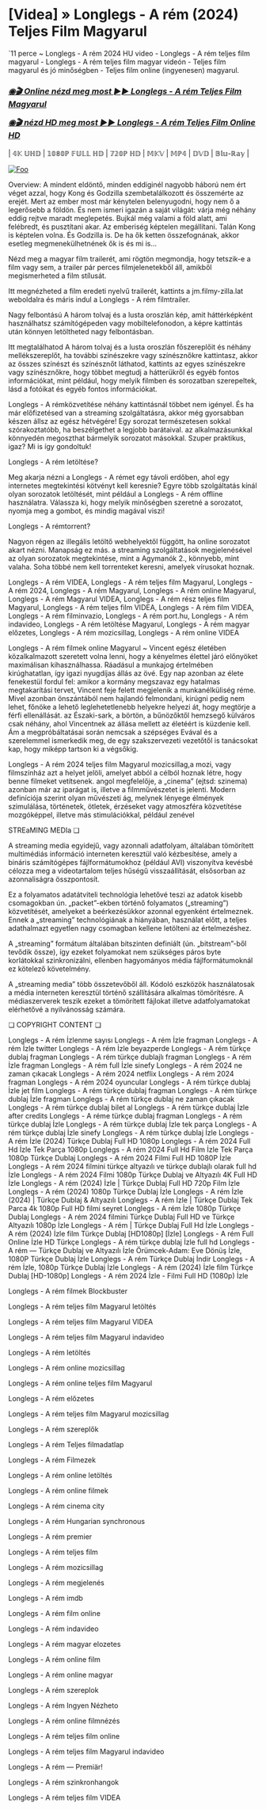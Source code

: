 # [Videa] » Longlegs - A rém (2024) Teljes Film Magyarul
`11 perce ~ Longlegs - A rém 2024 HU video - Longlegs - A rém teljes film magyarul - Longlegs - A rém teljes film magyar videón - Teljes film magyarul és jó minőségben - Teljes film online (ingyenesen) magyarul.

<b><i><h3> <a href="https://filmhd.cloud/hu/movie/1226578/longlegs-gitup" rel="nofollow">◉🎬 Online nézd meg most ►► Longlegs - A rém Teljes Film Magyarul</a></b></i></h>

<b><i><h> <a href="https://filmhd.cloud/hu/movie/1226578/longlegs-gitup" rel="nofollow">◉🎬 nézd HD meg most ►► Longlegs - A rém Teljes Film Online HD</a></b></i></h3>

| 𝟜𝕂 𝕌ℍ𝔻 | 𝟙𝟘𝟠𝟘ℙ 𝔽𝕌𝕃𝕃 ℍ𝔻 | 𝟟𝟚𝟘ℙ ℍ𝔻 | 𝕄𝕂𝕍 | 𝕄ℙ𝟜 | 𝔻𝕍𝔻 | 𝔹𝕝𝕦-ℝ𝕒𝕪 |

<a href="https://filmhd.cloud/hu/movie/1226578/longlegs-gitup" rel="nofollow"><img src="https://camo.githubusercontent.com/917e6ed5c302499242165dcc02bdbce85c075fd21b35918eb9c0b771855261b8/68747470733a2f2f7374617469632e7769787374617469632e636f6d2f6d656469612f6232343966395f61646163386637306662336634356238383639313639366337376465313866337e6d76322e676966" alt="Foo" style="max-width: 100%;"></a>

Overview: A mindent eldöntő, minden eddiginél nagyobb háború nem ért véget azzal, hogy Kong és Godzilla szembetalálkozott és összemérte az erejét. Mert az ember most már kénytelen belenyugodni, hogy nem ő a legerősebb a földön. És nem ismeri igazán a saját világát: várja még néhány eddig rejtve maradt meglepetés. Bujkál még valami a föld alatt, ami felébredt, és pusztítani akar. Az emberiség képtelen megállítani. Talán Kong is képtelen volna. És Godzilla is. De ha ők ketten összefognának, akkor esetleg megmenekülhetnének ők is és mi is…

Nézd meg a magyar film trailerét, ami rögtön megmondja, hogy tetszik-e a film vagy sem, a trailer pár perces filmjelenetekből áll, amikből megismerheted a film stílusát.

Itt megnézheted a film eredeti nyelvű trailerét, kattints a jm.filmy-zilla.lat weboldalra és máris indul a Longlegs - A rém filmtrailer.

Nagy felbontású A három tolvaj és a lusta oroszlán kép, amit háttérképként használhatsz számítógépeden vagy mobiltelefonodon, a képre kattintás után könnyen letöltheted nagy felbontásban.

Itt megtalálhatod A három tolvaj és a lusta oroszlán főszereplőit és néhány mellékszereplőt, ha további színészekre vagy színésznőkre kattintasz, akkor az összes színészt és színésznőt láthatod, kattints az egyes színészekre vagy színésznőkre, hogy többet megtudj a hátterükről és egyéb fontos információkat, mint például, hogy melyik filmben és sorozatban szerepeltek, lásd a fotóikat és egyéb fontos információkat.

Longlegs - A rémközvetítése néhány kattintásnál többet nem igényel. És ha már előfizetésed van a streaming szolgáltatásra, akkor még gyorsabban készen állsz az egész hétvégére! Egy sorozat természetesen sokkal szórakoztatóbb, ha beszélgethet a legjobb barátaival. az alkalmazásunkkal könnyedén megoszthat bármelyik sorozatot másokkal. Szuper praktikus, igaz? Mi is így gondoltuk!

Longlegs - A rém letöltése?

Meg akarja nézni a Longlegs - A rémet egy távoli erdőben, ahol egy internetes megtekintési kötvényt kell keresnie? Egyre több szolgáltatás kínál olyan sorozatok letöltését, mint például a Longlegs - A rém offline használatra. Válassza ki, hogy melyik minőségben szeretné a sorozatot, nyomja meg a gombot, és mindig magával viszi!

Longlegs - A rémtorrent?

Nagyon régen az illegális letöltő webhelyektől függött, ha online sorozatot akart nézni. Manapság ez más. a streaming szolgáltatások megjelenésével az olyan sorozatok megtekintése, mint a Agymanók 2., könnyebb, mint valaha. Soha többé nem kell torrenteket keresni, amelyek vírusokat hoznak.

Longlegs - A rém VIDEA, Longlegs - A rém teljes film Magyarul, Longlegs - A rém 2024, Longlegs - A rém Magyarul, Longlegs - A rém online Magyarul, Longlegs - A rém Magyarul VIDEA, Longlegs - A rém rész teljes film Magyarul, Longlegs - A rém teljes film VIDEA, Longlegs - A rém film VIDEA, Longlegs - A rém filminvazio, Longlegs - A rém port.hu, Longlegs - A rém indavideo, Longlegs - A rém letöltése Magyarul, Longlegs - A rém magyar előzetes, Longlegs - A rém mozicsillag, Longlegs - A rém online VIDEA

Longlegs - A rém filmek online Magyarul ~ Vincent egész életében közalkalmazott szeretett volna lenni, hogy a kényelmes élettel járó előnyöket maximálisan kihasználhassa. Ráadásul a munkajog értelmében kirúghatatlan, így igazi nyugdíjas állás az övé. Egy nap azonban az élete fenekestül fordul fel: amikor a kormány megszavaz egy hatalmas megtakarítási tervet, Vincent feje felett megjelenik a munkanélküliség réme. Mivel azonban önszántából nem hajlandó felmondani, kirúgni pedig nem lehet, főnöke a lehető leglehetetlenebb helyekre helyezi át, hogy megtörje a férfi ellenállását. az Északi-sark, a börtön, a bűnözőktől hemzsegő külváros csak néhány, ahol Vincentnek az állása mellett az életéért is küzdenie kell. Ám a megpróbáltatásai során nemcsak a szépséges Evával és a szerelemmel ismerkedik meg, de egy szakszervezeti vezetőtől is tanácsokat kap, hogy miképp tartson ki a végsőkig.

Longlegs - A rém 2024 teljes film Magyarul mozicsillag,a mozi, vagy filmszínház azt a helyet jelöli, amelyet abból a célból hoznak létre, hogy benne filmeket vetítsenek. angol megfelelője, a „cinema” (ejtsd: szinema) azonban már az iparágat is, illetve a filmművészetet is jelenti. Modern definíciója szerint olyan művészeti ág, melynek lényege élmények szimulálása, történetek, ötletek, érzéseket vagy atmoszféra közvetítése mozgóképpel, illetve más stimulációkkal, például zenével

STREaMING MEDIa ❏

A streaming media egyidejű, vagy azonnali adatfolyam, általában tömörített multimédiás információ interneten keresztül való kézbesítése, amely a bináris számítógépes fájlformátumokhoz (például AVI) viszonyítva kevésbé célozza meg a videotartalom teljes hűségű visszaállítását, elsősorban az azonnaliságra összpontosít.

Ez a folyamatos adatátviteli technológia lehetővé teszi az adatok kisebb csomagokban ún. „packet”-ekben történő folyamatos („streaming”) közvetítését, amelyeket a beérkezésükkor azonnal egyenként értelmeznek. Ennek a „streaming” technológiának a hiányában, használat előtt, a teljes adathalmazt egyetlen nagy csomagban kellene letölteni az értelmezéshez.

A „streaming” formátum általában bitszinten definiált (ún. „bitstream”-ből tevődik össze), így ezeket folyamokat nem szükséges páros byte korlátokkal szinkronizálni, ellenben hagyományos média fájlformátumoknál ez kötelező követelmény.

A „streaming media” több összetevőből áll. Kódoló eszközök használatosak a média interneten keresztül történő szállítására alkalmas tömörítésre. A médiaszerverek teszik ezeket a tömörített fájlokat illetve adatfolyamatokat elérhetővé a nyilvánosság számára.

❏ COPYRIGHT CONTENT ❏

Longlegs - A rém İzlenme sayısı Longlegs - A rém İzle fragman Longlegs - A rém İzle twitter Longlegs - A rém İzle beyazperde Longlegs - A rém türkçe dublaj fragman Longlegs - A rém türkçe dublajlı fragman Longlegs - A rém İzle fragman Longlegs - A rém full İzle sinefy Longlegs - A rém 2024 ne zaman çıkacak Longlegs - A rém 2024 netflix Longlegs - A rém 2024 fragman Longlegs - A rém 2024 oyuncular Longlegs - A rém türkçe dublaj İzle jet film Longlegs - A rém türkçe dublaj fragman Longlegs - A rém türkçe dublaj İzle fragman Longlegs - A rém türkçe dublaj ne zaman çıkacak Longlegs - A rém türkçe dublaj bilet al Longlegs - A rém türkçe dublaj İzle after credits Longlegs - A réme türkçe dublaj fragman Longlegs - A rém türkçe dublaj İzle Longlegs - A rém türkçe dublaj İzle tek parça Longlegs - A rém türkçe dublaj İzle sinefy Longlegs - A rém türkçe dublaj İzle Longlegs - A rém İzle (2024) Türkçe Dublaj Full HD 1080p Longlegs - A rém 2024 Full Hd İzle Tek Parça 1080p Longlegs - A rém 2024 Full Hd Film İzle Tek Parça 1080p Türkçe Dublaj Longlegs - A rém 2024 Filmi Full HD 1080P İzle Longlegs - A rém 2024 filmini türkçe altyazılı ve türkçe dublajlı olarak full hd İzle Longlegs - A rém 2024 Filmi 1080p Türkçe Dublaj ve Altyazılı 4K Full HD İzle Longlegs - A rém (2024) İzle | Türkçe Dublaj Full HD 720p Film İzle Longlegs - A rém (2024) 1080p Türkçe Dublaj İzle Longlegs - A rém İzle (2024) | Türkçe Dublaj & Altyazılı Longlegs - A rém İzle | Türkçe Dublaj Tek Parca 4k 1080p Full HD filmi seyret Longlegs - A rém İzle 1080p Türkçe Dublaj Longlegs - A rém 2024 filmini Türkçe Dublaj Full HD ve Türkçe Altyazılı 1080p İzle Longlegs - A rém | Türkçe Dublaj Full Hd İzle Longlegs - A rém (2024) İzle film Türkçe Dublaj [HD1080p] [İzle] Longlegs - A rém Full Online İzle HD Türkçe Longlegs - A rém türkçe dublaj İzle full hd Longlegs - A rém — Türkçe Dublaj ve Altyazılı İzle Örümcek-Adam: Eve Dönüş İzle, 1080P Türkçe Dublaj İzle Longlegs - A rém Türkçe Dublaj İndi̇r Longlegs - A rém İzle, 1080p Türkçe Dublaj İzle Longlegs - A rém (2024) İzle film Türkçe Dublaj [HD-1080p] Longlegs - A rém 2024 İzle - Filmi Full HD (1080p) İzle


Longlegs - A rém  filmek Blockbuster

Longlegs - A rém  teljes film Magyarul letöltés

Longlegs - A rém  teljes film Magyarul VIDEA

Longlegs - A rém  teljes film Magyarul indavideo

Longlegs - A rém  letöltés

Longlegs - A rém  online mozicsillag

Longlegs - A rém  online teljes film Magyarul

Longlegs - A rém  előzetes

Longlegs - A rém  teljes film Magyarul mozicsillag

Longlegs - A rém  szereplők

Longlegs - A rém  Teljes filmadatlap

Longlegs - A rém  Filmezek

Longlegs - A rém  online letöltés

Longlegs - A rém  online filmek

Longlegs - A rém  cinema city

Longlegs - A rém  Hungarian synchronous

Longlegs - A rém  premier

Longlegs - A rém  teljes film

Longlegs - A rém  mozicsillag

Longlegs - A rém  megjelenés

Longlegs - A rém  imdb

Longlegs - A rém  film online

Longlegs - A rém  indavideo

Longlegs - A rém  magyar elozetes

Longlegs - A rém  online film

Longlegs - A rém  online magyar

Longlegs - A rém  szereplok

Longlegs - A rém  Ingyen Nézheto

Longlegs - A rém  online filmnézés

Longlegs - A rém  teljes film online

Longlegs - A rém  teljes film Magyarul indavideo

Longlegs - A rém — Premiär!

Longlegs - A rém  szinkronhangok

Longlegs - A rém  teljes film VIDEA
